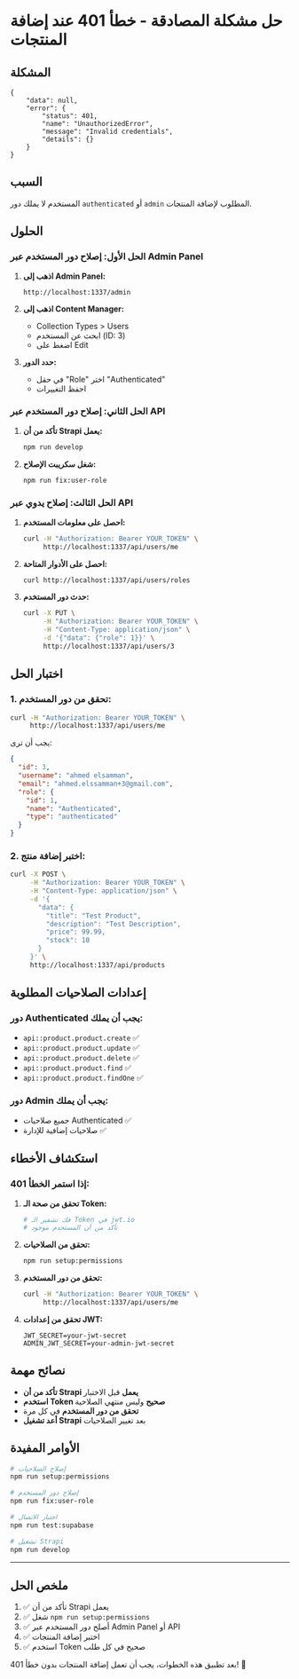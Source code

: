 # حل مشكلة المصادقة - خطأ 401 عند إضافة المنتجات

## المشكلة
```
{
    "data": null,
    "error": {
        "status": 401,
        "name": "UnauthorizedError",
        "message": "Invalid credentials",
        "details": {}
    }
}
```

## السبب
المستخدم لا يملك دور `authenticated` أو `admin` المطلوب لإضافة المنتجات.

## الحلول

### الحل الأول: إصلاح دور المستخدم عبر Admin Panel

1. **اذهب إلى Admin Panel:**
   ```
   http://localhost:1337/admin
   ```

2. **اذهب إلى Content Manager:**
   - Collection Types > Users
   - ابحث عن المستخدم (ID: 3)
   - اضغط على Edit

3. **حدد الدور:**
   - في حقل "Role" اختر "Authenticated"
   - احفظ التغييرات

### الحل الثاني: إصلاح دور المستخدم عبر API

1. **تأكد من أن Strapi يعمل:**
   ```bash
   npm run develop
   ```

2. **شغل سكريبت الإصلاح:**
   ```bash
   npm run fix:user-role
   ```

### الحل الثالث: إصلاح يدوي عبر API

1. **احصل على معلومات المستخدم:**
   ```bash
   curl -H "Authorization: Bearer YOUR_TOKEN" \
        http://localhost:1337/api/users/me
   ```

2. **احصل على الأدوار المتاحة:**
   ```bash
   curl http://localhost:1337/api/users/roles
   ```

3. **حدث دور المستخدم:**
   ```bash
   curl -X PUT \
        -H "Authorization: Bearer YOUR_TOKEN" \
        -H "Content-Type: application/json" \
        -d '{"data": {"role": 1}}' \
        http://localhost:1337/api/users/3
   ```

## اختبار الحل

### 1. تحقق من دور المستخدم:
```bash
curl -H "Authorization: Bearer YOUR_TOKEN" \
     http://localhost:1337/api/users/me
```

يجب أن ترى:
```json
{
  "id": 3,
  "username": "ahmed elsamman",
  "email": "ahmed.elssamman+3@gmail.com",
  "role": {
    "id": 1,
    "name": "Authenticated",
    "type": "authenticated"
  }
}
```

### 2. اختبر إضافة منتج:
```bash
curl -X POST \
     -H "Authorization: Bearer YOUR_TOKEN" \
     -H "Content-Type: application/json" \
     -d '{
       "data": {
         "title": "Test Product",
         "description": "Test Description",
         "price": 99.99,
         "stock": 10
       }
     }' \
     http://localhost:1337/api/products
```

## إعدادات الصلاحيات المطلوبة

### دور Authenticated يجب أن يملك:
- `api::product.product.create` ✅
- `api::product.product.update` ✅
- `api::product.product.delete` ✅
- `api::product.product.find` ✅
- `api::product.product.findOne` ✅

### دور Admin يجب أن يملك:
- جميع صلاحيات Authenticated ✅
- صلاحيات إضافية للإدارة ✅

## استكشاف الأخطاء

### إذا استمر الخطأ 401:

1. **تحقق من صحة الـ Token:**
   ```bash
   # فك تشفير الـ Token في jwt.io
   # تأكد من أن المستخدم موجود
   ```

2. **تحقق من الصلاحيات:**
   ```bash
   npm run setup:permissions
   ```

3. **تحقق من دور المستخدم:**
   ```bash
   curl -H "Authorization: Bearer YOUR_TOKEN" \
        http://localhost:1337/api/users/me
   ```

4. **تحقق من إعدادات JWT:**
   ```env
   JWT_SECRET=your-jwt-secret
   ADMIN_JWT_SECRET=your-admin-jwt-secret
   ```

## نصائح مهمة

- **تأكد من أن Strapi يعمل** قبل الاختبار
- **استخدم Token صحيح** وليس منتهي الصلاحية
- **تحقق من دور المستخدم** في كل مرة
- **أعد تشغيل Strapi** بعد تغيير الصلاحيات

## الأوامر المفيدة

```bash
# إصلاح الصلاحيات
npm run setup:permissions

# إصلاح دور المستخدم
npm run fix:user-role

# اختبار الاتصال
npm run test:supabase

# تشغيل Strapi
npm run develop
```

---

## ملخص الحل

1. ✅ تأكد من أن Strapi يعمل
2. ✅ شغل `npm run setup:permissions`
3. ✅ أصلح دور المستخدم عبر Admin Panel أو API
4. ✅ اختبر إضافة المنتجات
5. ✅ استخدم Token صحيح في كل طلب

بعد تطبيق هذه الخطوات، يجب أن تعمل إضافة المنتجات بدون خطأ 401! 🚀
